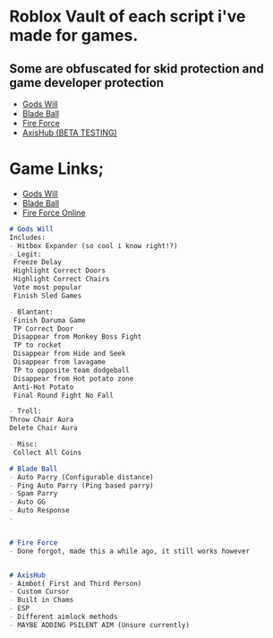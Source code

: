# Roblox Vault of each script i've made for games.

## Some are obfuscated for skid protection and game developer protection

- [Gods Will](https://github.com/Aegians/Gods-Will)
- [Blade Ball](https://github.com/Aegians/Bladez)
- [Fire Force](https://github.com/Aegians/Fire-Force)
- [AxisHub (BETA TESTING)](https://github.com/Aegians/AxisHub)


# Game Links;
- [Gods Will](https://www.roblox.com/games/12826178482/MOVIE-GAMEMODE-GIFTING-GODS-WILL?AssetId=12826178482)
- [Blade Ball](https://www.roblox.com/games/13772394625/Blade-Ball?AssetId=13772394625)
- [Fire Force Online](https://www.roblox.com/games/7390824960/ADOLLA-UPDATE-Fire-Force-Online)
 ```markdown
# Gods Will
Includes:
- Hitbox Expander (so cool i know right!?)
- Legit:
  Freeze Delay
  Highlight Correct Doors
  Highlight Correct Chairs
  Vote most popular
  Finish Sled Games

- Blantant:
  Finish Daruma Game
  TP Correct Door
  Disappear from Monkey Boss Fight
  TP to rocket
  Disappear from Hide and Seek
  Disappear from lavagame
  TP to opposite team dodgeball
  Disappear from Hot potato zone
  Anti-Hot Potato
  Final Round Fight No Fall

- Troll:
 Throw Chair Aura
 Delete Chair Aura

- Misc:
  Collect All Coins

# Blade Ball
- Auto Parry (Configurable distance)
- Ping Auto Parry (Ping based parry)
- Spam Parry
- Auto GG
- Auto Response
- 


# Fire Force
- Done forgot, made this a while ago, it still works however


# AxisHub
- Aimbot( First and Third Person)
- Custom Cursor
- Built in Chams
- ESP
- Different aimlock methods
- MAYBE ADDING PSILENT AIM (Unsure currently)





  
